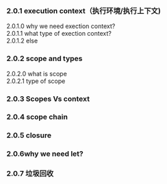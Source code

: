 ### 2.0.1 execution context（执行环境/执行上下文) 
2.0.1.0 why we need exection context? <br>
2.0.1.1 what type of exection context?<br>
2.0.1.2 else <br>


### 2.0.2 scope and types 
2.0.2.0 what is scope <br>
2.0.2.1 type of scope <br>

### 2.0.3 Scopes Vs context 


### 2.0.4 scope chain<br>




### 2.0.5 closure <br>




### 2.0.6why we need let?<br>




### 2.0.7 垃圾回收<br>

